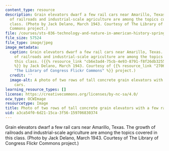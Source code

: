 ```yaml
---
content_type: resource
description: Grain elevators dwarf a few rail cars near Amarillo, Texas. The growth
  of railroads and industrial-scale agriculture are among the topics covered in this
  class. (Photo by Jack Delano, March 1943. Courtesy of The Library of Congress Flickr
  Commons project.)
file: /courses/sts-036-technology-and-nature-in-american-history-spring-2008/a3ca54f06d2115ca3f56159706830374_sts-036s08.jpg
file_size: 57524
file_type: image/jpeg
image_metadata:
  caption: Grain elevators dwarf a few rail cars near Amarillo, Texas. The growth
    of railroads and industrial-scale agriculture are among the topics covered in
    this class. ({{% resource_link "cb6e3ad4-75cb-4e93-8791-f8f26db3255f" "Photo"
    %}} by Jack Delano, March 1943. Courtesy of {{% resource_link "2706e75b-5d1d-48d3-bc90-80dbba6118b9"
    "The Library of Congress Flickr Commons" %}} project.)
  credit: ''
  image-alt: A photo of two rows of tall concrete grain elevators with a few railroad
    cars.
learning_resource_types: []
license: https://creativecommons.org/licenses/by-nc-sa/4.0/
ocw_type: OCWImage
resourcetype: Image
title: Photo of two rows of tall concrete grain elevators with a few railroad cars
uid: a3ca54f0-6d21-15ca-3f56-159706830374
---
```

Grain elevators dwarf a few rail cars near Amarillo, Texas. The growth of railroads and industrial-scale agriculture are among the topics covered in this class. (Photo by Jack Delano, March 1943. Courtesy of The Library of Congress Flickr Commons project.)